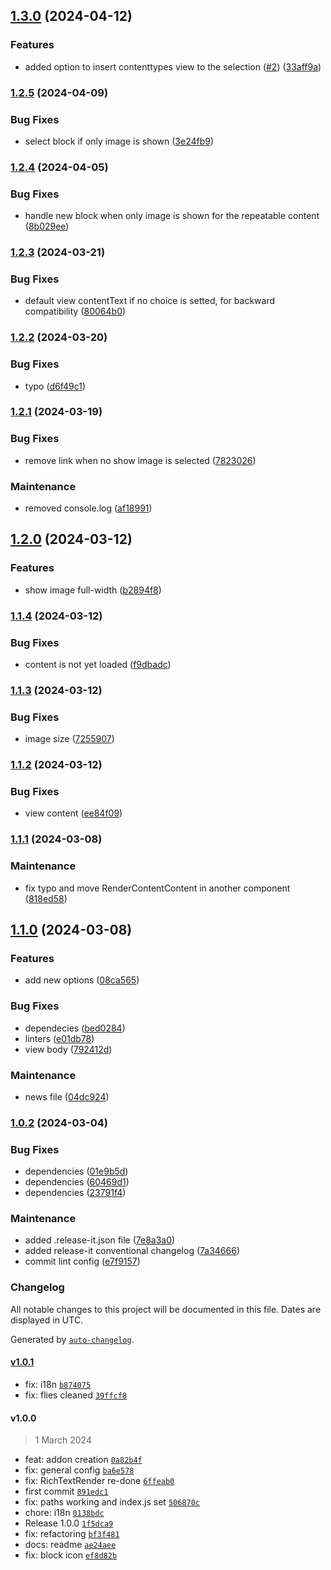 

## [1.3.0](https://github.com/collective/volto-repeatable-content-block/compare/v1.2.5...v1.3.0) (2024-04-12)


### Features

* added option to insert contenttypes view to the selection ([#2](https://github.com/collective/volto-repeatable-content-block/issues/2)) ([33aff9a](https://github.com/collective/volto-repeatable-content-block/commit/33aff9a07b0f167e8337e7fa0770bf5dc8838050))

### [1.2.5](https://github.com/collective/volto-repeatable-content-block/compare/v1.2.4...v1.2.5) (2024-04-09)


### Bug Fixes

* select block if only image is shown ([3e24fb9](https://github.com/collective/volto-repeatable-content-block/commit/3e24fb98d116fc09c04a6b929c77e1ae2882eefc))

### [1.2.4](https://github.com/collective/volto-repeatable-content-block/compare/v1.2.3...v1.2.4) (2024-04-05)


### Bug Fixes

* handle new block when only image is shown for the repeatable content ([8b029ee](https://github.com/collective/volto-repeatable-content-block/commit/8b029ee6311b30039ee3495ef5072a6264b6ef56))

### [1.2.3](https://github.com/collective/volto-repeatable-content-block/compare/v1.2.2...v1.2.3) (2024-03-21)


### Bug Fixes

* default view contentText if no choice is setted, for backward compatibility ([80064b0](https://github.com/collective/volto-repeatable-content-block/commit/80064b0b63fe09996745624d71a2c35c12450f63))

### [1.2.2](https://github.com/collective/volto-repeatable-content-block/compare/v1.2.1...v1.2.2) (2024-03-20)


### Bug Fixes

* typo ([d6f49c1](https://github.com/collective/volto-repeatable-content-block/commit/d6f49c106a5d186279c4325a7362ffc480c582f1))

### [1.2.1](https://github.com/collective/volto-repeatable-content-block/compare/v1.2.0...v1.2.1) (2024-03-19)


### Bug Fixes

* remove link when no show image is selected ([7823026](https://github.com/collective/volto-repeatable-content-block/commit/7823026487e35ac2872859c4eb588a8aa9ce2a3b))


### Maintenance

* removed console.log ([af18991](https://github.com/collective/volto-repeatable-content-block/commit/af189919439b8df78a8e703900fa210553324ce5))

## [1.2.0](https://github.com/collective/volto-repeatable-content-block/compare/v1.1.4...v1.2.0) (2024-03-12)


### Features

* show image full-width ([b2894f8](https://github.com/collective/volto-repeatable-content-block/commit/b2894f8863350febacb577607d78fc512678fd01))

### [1.1.4](https://github.com/collective/volto-repeatable-content-block/compare/v1.1.3...v1.1.4) (2024-03-12)


### Bug Fixes

* content is not yet loaded ([f9dbadc](https://github.com/collective/volto-repeatable-content-block/commit/f9dbadcaec0223a8bf9afe2273d854ac689bb6fd))

### [1.1.3](https://github.com/collective/volto-repeatable-content-block/compare/v1.1.2...v1.1.3) (2024-03-12)


### Bug Fixes

* image size ([7255907](https://github.com/collective/volto-repeatable-content-block/commit/72559078ecbe35f079d9875a2f4d7544d9b1853d))

### [1.1.2](https://github.com/collective/volto-repeatable-content-block/compare/v1.1.1...v1.1.2) (2024-03-12)


### Bug Fixes

* view content ([ee84f09](https://github.com/collective/volto-repeatable-content-block/commit/ee84f099db15f6d79c5a2047df21768bf61b95be))

### [1.1.1](https://github.com/collective/volto-repeatable-content-block/compare/v1.1.0...v1.1.1) (2024-03-08)


### Maintenance

* fix typo and move RenderContentContent in another component ([818ed58](https://github.com/collective/volto-repeatable-content-block/commit/818ed5825e93258f7a38b9391091998f29f6da97))

## [1.1.0](https://github.com/collective/volto-repeatable-content-block/compare/v1.0.2...v1.1.0) (2024-03-08)


### Features

* add new options ([08ca565](https://github.com/collective/volto-repeatable-content-block/commit/08ca565d17511da7e4229469b2677b7e0e6d583b))


### Bug Fixes

* dependecies ([bed0284](https://github.com/collective/volto-repeatable-content-block/commit/bed0284d781fee4be2573f7732d345e82fe3489c))
* linters ([e01db78](https://github.com/collective/volto-repeatable-content-block/commit/e01db78892177c136c477ea7c57df68d9e75be6b))
* view body ([792412d](https://github.com/collective/volto-repeatable-content-block/commit/792412dcef2292e55c8bf34cfa98f1d32cfe50c5))


### Maintenance

* news file ([04dc924](https://github.com/collective/volto-repeatable-content-block/commit/04dc92483d9fe9712bd02b03715d35a68c8153ec))

### [1.0.2](https://github.com/collective/volto-repeatable-content-block/compare/v1.0.1...v1.0.2) (2024-03-04)


### Bug Fixes

* dependencies ([01e9b5d](https://github.com/collective/volto-repeatable-content-block/commit/01e9b5d9010f83554b9e2b8a0a51e13761a5f4b1))
* dependencies ([60469d1](https://github.com/collective/volto-repeatable-content-block/commit/60469d18d05c29c3dc50814709fba22d45a7c359))
* dependencies ([23791f4](https://github.com/collective/volto-repeatable-content-block/commit/23791f4e72f437c1b440cf8d60fa4649d5a721f4))


### Maintenance

* added .release-it.json file ([7e8a3a0](https://github.com/collective/volto-repeatable-content-block/commit/7e8a3a063fa518b4e201defc5d7eb01a29b9866d))
* added release-it conventional changelog ([7a34666](https://github.com/collective/volto-repeatable-content-block/commit/7a346669926eb0fbd275a6c1988bf3d6d7eb5f0f))
* commit lint config ([e7f9157](https://github.com/collective/volto-repeatable-content-block/commit/e7f9157a7c2bb9c1b23f54e2ea14b37a574839ec))

### Changelog

All notable changes to this project will be documented in this file. Dates are displayed in UTC.

Generated by [`auto-changelog`](https://github.com/CookPete/auto-changelog).

#### [v1.0.1](https://github.com/collective/volto-repeatable-content-block/compare/v1.0.0...v1.0.1)

- fix: i18n [`b874075`](https://github.com/collective/volto-repeatable-content-block/commit/b8740759a6df30ed3ac8471084489bf661575a08)
- fix: flies cleaned [`39ffcf8`](https://github.com/collective/volto-repeatable-content-block/commit/39ffcf825a0159739603ecd937df06e60af34c42)

#### v1.0.0

> 1 March 2024

- feat: addon creation [`0a82b4f`](https://github.com/collective/volto-repeatable-content-block/commit/0a82b4fc0595862763d76ab8eb2a0a3c804bb135)
- fix: general config [`ba6e578`](https://github.com/collective/volto-repeatable-content-block/commit/ba6e5786730b61b69319cf1f8a0686e57f6eba1c)
- fix: RichTextRender re-done [`6ffeab0`](https://github.com/collective/volto-repeatable-content-block/commit/6ffeab04748e490ed2d86d09bb7a9ad408971e86)
- first commit [`891edc1`](https://github.com/collective/volto-repeatable-content-block/commit/891edc1b191a9353e586cce8f542922be83975fd)
- fix: paths working and index.js set [`506870c`](https://github.com/collective/volto-repeatable-content-block/commit/506870c98eee7e3881bf429302980c95e8d3858d)
- chore: i18n [`0138bdc`](https://github.com/collective/volto-repeatable-content-block/commit/0138bdcbc871459fdfd0ff07996379ea49bae8af)
- Release 1.0.0 [`1f5dca9`](https://github.com/collective/volto-repeatable-content-block/commit/1f5dca957f7b8c3db3b4a232e4c0eb80d4d0e76b)
- fix: refactoring [`bf3f481`](https://github.com/collective/volto-repeatable-content-block/commit/bf3f481e41d869df0c68defda7cbb83f9ef776c4)
- docs: readme [`ae24aee`](https://github.com/collective/volto-repeatable-content-block/commit/ae24aeee83f5d26306a6760a51d7f5a72a76196d)
- fix: block icon [`ef8d82b`](https://github.com/collective/volto-repeatable-content-block/commit/ef8d82bfa9fcca84e6283bc7cd9c0eeab2e04363)